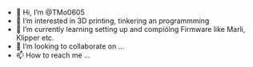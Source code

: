 - 👋 Hi, I’m @TMo0605
- 👀 I’m interested in 3D printing, tinkering an programmming
- 🌱 I’m currently learning setting up and compiöing Firmware like Marli, Klipper etc.
- 💞️ I’m looking to collaborate on ...
- 📫 How to reach me ...

<!---
TMo0605/TMo0605 is a ✨ special ✨ repository because its `README.md` (this file) appears on your GitHub profile.
You can click the Preview link to take a look at your changes.
--->
